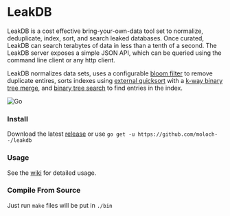 # LeakDB

LeakDB is a cost effective bring-your-own-data tool set to normalize, deduplicate, index, sort, and search leaked databases. Once curated, LeakDB can search terabytes of data in less than a tenth of a second. The LeakDB server exposes a simple JSON API, which can be queried using the command line client or any http client.

LeakDB normalizes data sets, uses a configurable [bloom filter](https://en.wikipedia.org/wiki/Bloom_filter) to remove duplicate entires, sorts indexes using [external quicksort](https://en.wikipedia.org/wiki/External_sorting) with a [k-way binary tree merge](https://en.wikipedia.org/wiki/K-way_merge_algorithm), and [binary tree search](https://en.wikipedia.org/wiki/Binary_tree) to find entries in the index.

![Go](https://github.com/moloch--/leakdb/workflows/Go/badge.svg?branch=master)

### Install

Download the latest [release](https://github.com/moloch--/leakdb/releases) or use `go get -u https://github.com/moloch--/leakdb`

### Usage

See the [wiki](https://github.com/moloch--/leakdb/wiki) for detailed usage.


### Compile From Source

Just run `make` files will be put in `./bin`

